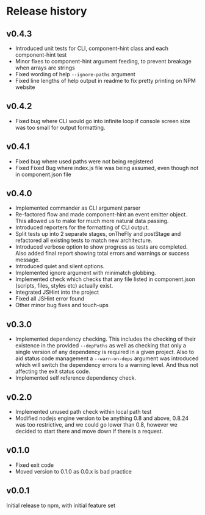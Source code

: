 Release history
===============

v0.4.3
------

* Introduced unit tests for CLI, component-hint class and each component-hint test
* Minor fixes to component-hint argument feeding, to prevent breakage when arrays are strings
* Fixed wording of help `--ignore-paths` argument
* Fixed line lengths of help output in readme to fix pretty printing on NPM website


v0.4.2
------

* Fixed bug where CLI would go into infinite loop if console screen size was too small for output
  formatting.


v0.4.1
------

* Fixed bug where used paths were not being registered
* Fixed Fixed Bug where index.js file was being assumed, even though not in component.json file


v0.4.0
------

* Implemented commander as CLI argument parser
* Re-factored flow and made component-hint an event emitter object. This allowed us to make for much
  more natural data passing.
* Introduced reporters for the formatting of CLI output.
* Split tests up into 2 separate stages, onTheFly and postStage and refactored all existing tests to
  match new architecture.
* Introduced verbose option to show progress as tests are completed. Also added final report showing
  total errors and warnings or success message.
* Introduced quiet and silent options.
* Implemented ignore argument with minimatch globbing.
* Implemented check which checks that any file listed in component.json (scripts, files, styles etc)
  actually exist.
* Integrated JSHint into the project
* Fixed all JSHint error found
* Other minor bug fixes and touch-ups


v0.3.0
------

* Implemented dependency checking. This includes the checking of their existence in the provided
  `--depPaths` as well as checking that only a single version of any dependency is required in a
  given project. Also to aid status code management a `--warn-on-deps` argument was introduced which
  will switch the dependency errors to a warning level. And thus not affecting the exit status code.
* Implemented self reference dependency check.


v0.2.0
------

* Implemented unused path check within local path test
* Modified nodejs engine version to be anything 0.8 and above, 0.8.24 was too restrictive, and we
  could go lower than 0.8, however we decided to start there and move down if there is a request.


v0.1.0
------

* Fixed exit code
* Moved version to 0.1.0 as 0.0.x is bad practice


v0.0.1
------

Initial release to npm, with initial feature set